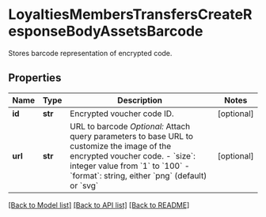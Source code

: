 # LoyaltiesMembersTransfersCreateResponseBodyAssetsBarcode

Stores barcode representation of encrypted code.

## Properties
Name | Type | Description | Notes
------------ | ------------- | ------------- | -------------
**id** | **str** | Encrypted voucher code ID. | [optional] 
**url** | **str** | URL to barcode    *Optional:* Attach query parameters to base URL to customize the image of the encrypted voucher code.    - &#x60;size&#x60;: integer value from &#x60;1&#x60; to &#x60;100&#x60;   - &#x60;format&#x60;: string, either &#x60;png&#x60; (default) or &#x60;svg&#x60; | [optional] 

[[Back to Model list]](../README.md#documentation-for-models) [[Back to API list]](../README.md#documentation-for-api-endpoints) [[Back to README]](../README.md)


